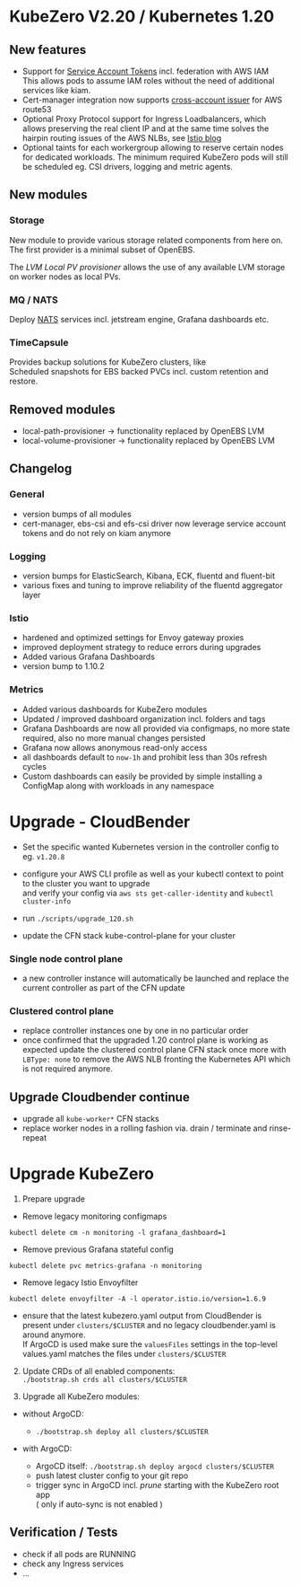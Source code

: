 # KubeZero V2.20 / Kubernetes 1.20

## New features
- Support for [Service Account Tokens](https://kubernetes.io/docs/tasks/configure-pod-container/configure-service-account/#service-account-token-volume-projection) incl. federation with AWS IAM  
This allows pods to assume IAM roles without the need of additional services like kiam.
- Cert-manager integration now supports [cross-account issuer](https://cert-manager.io/docs/configuration/acme/dns01/route53/#cross-account-access) for AWS route53
- Optional Proxy Protocol support for Ingress Loadbalancers, which allows preserving the real client IP and at the same time solves the hairpin routing issues of the AWS NLBs, see [Istio blog](https://istio.io/v1.9/blog/2020/show-source-ip/)
- Optional taints for each workergroup allowing to reserve certain nodes for dedicated workloads. The minimum required KubeZero pods will still be scheduled eg. CSI drivers, logging and metric agents.

## New modules
### Storage
New module to provide various storage related components from here on. The first provider is a minimal subset of OpenEBS.  

The *LVM Local PV provisioner* allows the use of any available LVM storage on worker nodes as local PVs.
 
### MQ / NATS  
Deploy [NATS](https://docs.nats.io/jetstream/jetstream) services incl. jetstream engine, Grafana dashboards etc. 

### TimeCapsule
Provides backup solutions for KubeZero clusters, like  
Scheduled snapshots for EBS backed PVCs incl. custom retention and restore.

## Removed modules
- local-path-provisioner -> functionality replaced by OpenEBS LVM
- local-volume-provisioner -> functionality replaced by OpenEBS LVM

## Changelog

### General
- version bumps of all modules
- cert-manager, ebs-csi and efs-csi driver now leverage service account tokens and do not rely on kiam anymore

### Logging
- version bumps for ElasticSearch, Kibana, ECK, fluentd and fluent-bit
- various fixes and tuning to improve reliability of the fluentd aggregator layer

### Istio
- hardened and optimized settings for Envoy gateway proxies
- improved deployment strategy to reduce errors during upgrades
- Added various Grafana Dashboards
- version bump to 1.10.2

### Metrics
- Added various dashboards for KubeZero modules
- Updated / improved dashboard organization incl. folders and tags
- Grafana Dashboards are now all provided via configmaps, no more state required, also no more manual changes persisted
- Grafana now allows anonymous read-only access
- all dashboards default to `now-1h` and prohibit less than 30s refresh cycles
- Custom dashboards can easily be provided by simple installing a ConfigMap along with workloads in any namespace


# Upgrade - CloudBender
- Set the specific wanted Kubernetes version in the controller config to eg. `v1.20.8`
- configure your AWS CLI profile as well as your kubectl context to point to the cluster you want to upgrade  
and verify your config via `aws sts get-caller-identity` and `kubectl cluster-info`

- run `./scripts/upgrade_120.sh`
- update the CFN stack kube-control-plane for your cluster

### Single node control plane
- a new controller instance will automatically be launched and replace the current controller as part of the CFN update

### Clustered control plane
- replace controller instances one by one in no particular order
- once confirmed that the upgraded 1.20 control plane is working as expected update the clustered control plane CFN stack once more with `LBType: none` to remove the AWS NLB fronting the Kubernetes API which is not required anymore.

## Upgrade Cloudbender continue
- upgrade all `kube-worker*` CFN stacks
- replace worker nodes in a rolling fashion via. drain / terminate and rinse-repeat

# Upgrade KubeZero
1. Prepare upgrade
- Remove legacy monitoring configmaps
```
kubectl delete cm -n monitoring -l grafana_dashboard=1
```

- Remove previous Grafana stateful config
```
kubectl delete pvc metrics-grafana -n monitoring
```

- Remove legacy Istio Envoyfilter
```
kubectl delete envoyfilter -A -l operator.istio.io/version=1.6.9
```

- ensure that the latest kubezero.yaml output from CloudBender is present under `clusters/$CLUSTER` and no legacy cloudbender.yaml is around anymore.  
If ArgoCD is used make sure the `valuesFiles` settings in the top-level values.yaml matches the files under `clusters/$CLUSTER`

2. Update CRDs of all enabled components:  
`./bootstrap.sh crds all clusters/$CLUSTER`

3. Upgrade all KubeZero modules:  
- without ArgoCD:  
  - `./bootstrap.sh deploy all clusters/$CLUSTER`  
- with ArgoCD:  

  - ArgoCD itself: `./bootstrap.sh deploy argocd clusters/$CLUSTER`
  - push latest cluster config to your git repo
  - trigger sync in ArgoCD incl. *prune* starting with the KubeZero root app  
( only if auto-sync is not enabled )

## Verification / Tests
- check if all pods are RUNNING
- check any Ingress services
- ...
